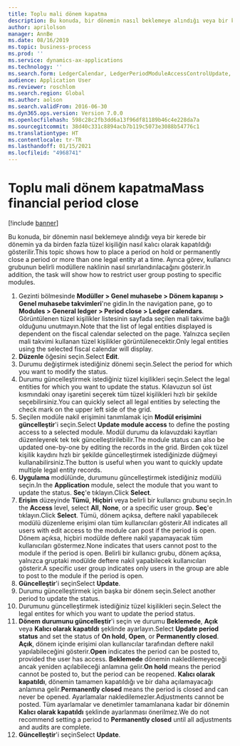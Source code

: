 ```yaml
---
title: Toplu mali dönem kapatma
description: Bu konuda, bir dönemin nasıl beklemeye alındığı veya bir kerede bir dönemin ya da birden fazla tüzel kişiliğin nasıl kalıcı olarak kapatıldığı gösterilir.
author: aprilolson
manager: AnnBe
ms.date: 08/16/2019
ms.topic: business-process
ms.prod: ''
ms.service: dynamics-ax-applications
ms.technology: ''
ms.search.form: LedgerCalendar, LedgerPeriodModuleAccessControlUpdate, SysLookupPicklist, LedgerFiscalCalendarPeriodStatus
audience: Application User
ms.reviewer: roschlom
ms.search.region: Global
ms.author: aolson
ms.search.validFrom: 2016-06-30
ms.dyn365.ops.version: Version 7.0.0
ms.openlocfilehash: 598c28c2fb3dd6a13f96df81189b46c4e228da7a
ms.sourcegitcommit: 38d40c331c8894acb7b119c5073e3088b54776c1
ms.translationtype: HT
ms.contentlocale: tr-TR
ms.lasthandoff: 01/15/2021
ms.locfileid: "4968741"
---
```

# <a name="mass-financial-period-close"></a><span data-ttu-id="d1c52-103">Toplu mali dönem kapatma</span><span class="sxs-lookup"><span data-stu-id="d1c52-103">Mass financial period close</span></span>

[!include [banner](../../includes/banner.md)]

<span data-ttu-id="d1c52-104">Bu konuda, bir dönemin nasıl beklemeye alındığı veya bir kerede bir dönemin ya da birden fazla tüzel kişiliğin nasıl kalıcı olarak kapatıldığı gösterilir.</span><span class="sxs-lookup"><span data-stu-id="d1c52-104">This topic shows how to place a period on hold or permanently close a period or more than one legal entity at a time.</span></span> <span data-ttu-id="d1c52-105">Ayrıca görev, kullanıcı grubunun belirli modüllere naklinin nasıl sınırlandırılacağını gösterir.</span><span class="sxs-lookup"><span data-stu-id="d1c52-105">In addition, the task will show how to restrict user group posting to specific modules.</span></span>

1. <span data-ttu-id="d1c52-106">Gezinti bölmesinde **Modüller > Genel muhasebe > Dönem kapanışı > Genel muhasebe takvimleri**'ne gidin.</span><span class="sxs-lookup"><span data-stu-id="d1c52-106">In the navigation pane, go to **Modules > General ledger > Period close > Ledger calendars**.</span></span> <span data-ttu-id="d1c52-107">Görüntülenen tüzel kişilikler listesinin sayfada seçilen mali takvime bağlı olduğunu unutmayın.</span><span class="sxs-lookup"><span data-stu-id="d1c52-107">Note that the list of legal entities displayed is dependent on the fiscal calendar selected on the page.</span></span> <span data-ttu-id="d1c52-108">Yalnızca seçilen mali takvimi kullanan tüzel kişilikler görüntülenecektir.</span><span class="sxs-lookup"><span data-stu-id="d1c52-108">Only legal entities using the selected fiscal calendar will display.</span></span>
2. <span data-ttu-id="d1c52-109">**Düzenle** öğesini seçin.</span><span class="sxs-lookup"><span data-stu-id="d1c52-109">Select **Edit**.</span></span>
3. <span data-ttu-id="d1c52-110">Durumu değiştirmek istediğiniz dönemi seçin.</span><span class="sxs-lookup"><span data-stu-id="d1c52-110">Select the period for which you want to modify the status.</span></span>
4. <span data-ttu-id="d1c52-111">Durumu güncelleştirmek istediğiniz tüzel kişilikleri seçin.</span><span class="sxs-lookup"><span data-stu-id="d1c52-111">Select the legal entities for which you want to update the status.</span></span> <span data-ttu-id="d1c52-112">Kılavuzun sol üst kısmındaki onay işaretini seçerek tüm tüzel kişilikleri hızlı bir şekilde seçebilirsiniz.</span><span class="sxs-lookup"><span data-stu-id="d1c52-112">You can quickly select all legal entities by selecting the check mark on the upper left side of the grid.</span></span>  
5. <span data-ttu-id="d1c52-113">Seçilen modüle nakil erişimini tanımlamak için **Modül erişimini güncelleştir**'i seçin.</span><span class="sxs-lookup"><span data-stu-id="d1c52-113">Select **Update module access** to define the posting access to a selected module.</span></span> <span data-ttu-id="d1c52-114">Modül durumu da kılavuzdaki kayıtları düzenleyerek tek tek güncelleştirilebilir.</span><span class="sxs-lookup"><span data-stu-id="d1c52-114">The module status can also be updated one-by-one by editing the records in the grid.</span></span> <span data-ttu-id="d1c52-115">Birden çok tüzel kişilik kaydını hızlı bir şekilde güncelleştirmek istediğinizde düğmeyi kullanabilirsiniz.</span><span class="sxs-lookup"><span data-stu-id="d1c52-115">The button is useful when you want to quickly update multiple legal entity records.</span></span>  
6. <span data-ttu-id="d1c52-116">**Uygulama** modülünde, durumunu güncelleştirmek istediğiniz modülü seçin.</span><span class="sxs-lookup"><span data-stu-id="d1c52-116">In the **Application** module, select the module that you want to update the status.</span></span> <span data-ttu-id="d1c52-117">**Seç**'e tıklayın.</span><span class="sxs-lookup"><span data-stu-id="d1c52-117">Click **Select**.</span></span>
7. <span data-ttu-id="d1c52-118">**Erişim** düzeyinde **Tümü**, **Hiçbiri** veya belirli bir kullanıcı grubunu seçin.</span><span class="sxs-lookup"><span data-stu-id="d1c52-118">In the **Access** level, select **All**, **None**, or a specific user group.</span></span> <span data-ttu-id="d1c52-119">**Seç**'e tıklayın.</span><span class="sxs-lookup"><span data-stu-id="d1c52-119">Click **Select**.</span></span> <span data-ttu-id="d1c52-120">Tümü, dönem açıksa, deftere nakil yapabilecek modülü düzenleme erişimi olan tüm kullanıcıları gösterir.</span><span class="sxs-lookup"><span data-stu-id="d1c52-120">All indicates all users with edit access to the module can post if the period is open.</span></span> <span data-ttu-id="d1c52-121">Dönem açıksa, hiçbiri modülde deftere nakil yapamayacak tüm kullanıcıları göstermez.</span><span class="sxs-lookup"><span data-stu-id="d1c52-121">None indicates that users cannot post to the module if the period is open.</span></span> <span data-ttu-id="d1c52-122">Belirli bir kullanıcı grubu, dönem açıksa, yalnızca gruptaki modülde deftere nakil yapabilecek kullanıcıları gösterir.</span><span class="sxs-lookup"><span data-stu-id="d1c52-122">A specific user group indicates only users in the group are able to post to the module if the period is open.</span></span>  
8. <span data-ttu-id="d1c52-123">**Güncelleştir**'i seçin</span><span class="sxs-lookup"><span data-stu-id="d1c52-123">Select **Update**.</span></span>
9. <span data-ttu-id="d1c52-124">Durumu güncelleştirmek için başka bir dönem seçin.</span><span class="sxs-lookup"><span data-stu-id="d1c52-124">Select another period to update the status.</span></span>
10. <span data-ttu-id="d1c52-125">Durumunu güncelleştirmek istediğiniz tüzel kişilikleri seçin.</span><span class="sxs-lookup"><span data-stu-id="d1c52-125">Select the legal entites for which you want to update the period status.</span></span>
11. <span data-ttu-id="d1c52-126">**Dönem durumunu güncelleştir**'i seçin ve durumu **Beklemede**, **Açık** veya **Kalıcı olarak kapatıldı** şeklinde ayarlayın.</span><span class="sxs-lookup"><span data-stu-id="d1c52-126">Select **Update period status** and set the status of **On hold**, **Open**, or **Permanently closed**.</span></span> <span data-ttu-id="d1c52-127">**Açık**, dönem içinde erişimi olan kullanıcılar tarafından deftere nakil yapılabileceğini gösterir.</span><span class="sxs-lookup"><span data-stu-id="d1c52-127">**Open** indicates the period can be posted to, provided the user has access.</span></span> <span data-ttu-id="d1c52-128">**Beklemede** dönemin nakledilemeyeceği ancak yeniden açılabileceği anlamına gelir.</span><span class="sxs-lookup"><span data-stu-id="d1c52-128">**On hold** means the period cannot be posted to, but the period can be reopened.</span></span> <span data-ttu-id="d1c52-129">**Kalıcı olarak kapatıldı**, dönemin tamamen kapatıldığı ve bir daha açılamayacağı anlamına gelir.</span><span class="sxs-lookup"><span data-stu-id="d1c52-129">**Permanently closed** means the period is closed and can never be opened.</span></span> <span data-ttu-id="d1c52-130">Ayarlamalar nakledilemezler.</span><span class="sxs-lookup"><span data-stu-id="d1c52-130">Adjustments cannot be posted.</span></span> <span data-ttu-id="d1c52-131">Tüm ayarlamalar ve denetimler tamamlanana kadar bir dönemin **Kalıcı olarak kapatıldı** şeklinde ayarlanması önerilmez.</span><span class="sxs-lookup"><span data-stu-id="d1c52-131">We do not recommend setting a period to **Permanently closed** until all adjustments and audits are complete.</span></span>  
12. <span data-ttu-id="d1c52-132">**Güncelleştir**'i seçin</span><span class="sxs-lookup"><span data-stu-id="d1c52-132">Select **Update**.</span></span>

